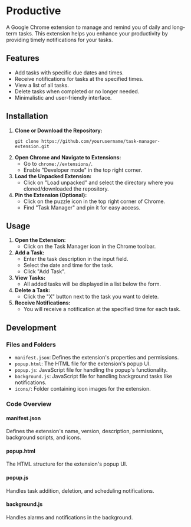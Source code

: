 <!DOCTYPE html>
<html lang="en">
<head>
    <meta charset="UTF-8">
    <meta name="viewport" content="width=device-width, initial-scale=1.0">
    <title>Productive Chrome Extension</title>
</head>
<body>

<h1>Productive</h1>

<p>A Google Chrome extension to manage and remind you of daily and long-term tasks. This extension helps you enhance your productivity by providing timely notifications for your tasks.</p>

<h2>Features</h2>
<ul>
    <li>Add tasks with specific due dates and times.</li>
    <li>Receive notifications for tasks at the specified times.</li>
    <li>View a list of all tasks.</li>
    <li>Delete tasks when completed or no longer needed.</li>
    <li>Minimalistic and user-friendly interface.</li>
</ul>

<h2>Installation</h2>
<ol>
    <li><strong>Clone or Download the Repository:</strong>
        <pre><code>git clone https://github.com/yourusername/task-manager-extension.git</code></pre>
    </li>
    <li><strong>Open Chrome and Navigate to Extensions:</strong>
        <ul>
            <li>Go to <code>chrome://extensions/</code>.</li>
            <li>Enable "Developer mode" in the top right corner.</li>
        </ul>
    </li>
    <li><strong>Load the Unpacked Extension:</strong>
        <ul>
            <li>Click on "Load unpacked" and select the directory where you cloned/downloaded the repository.</li>
        </ul>
    </li>
    <li><strong>Pin the Extension (Optional):</strong>
        <ul>
            <li>Click on the puzzle icon in the top right corner of Chrome.</li>
            <li>Find "Task Manager" and pin it for easy access.</li>
        </ul>
    </li>
</ol>

<h2>Usage</h2>
<ol>
    <li><strong>Open the Extension:</strong>
        <ul>
            <li>Click on the Task Manager icon in the Chrome toolbar.</li>
        </ul>
    </li>
    <li><strong>Add a Task:</strong>
        <ul>
            <li>Enter the task description in the input field.</li>
            <li>Select the date and time for the task.</li>
            <li>Click "Add Task".</li>
        </ul>
    </li>
    <li><strong>View Tasks:</strong>
        <ul>
            <li>All added tasks will be displayed in a list below the form.</li>
        </ul>
    </li>
    <li><strong>Delete a Task:</strong>
        <ul>
            <li>Click the "X" button next to the task you want to delete.</li>
        </ul>
    </li>
    <li><strong>Receive Notifications:</strong>
        <ul>
            <li>You will receive a notification at the specified time for each task.</li>
        </ul>
    </li>
</ol>

<h2>Development</h2>

<h3>Files and Folders</h3>
<ul>
    <li><code>manifest.json</code>: Defines the extension's properties and permissions.</li>
    <li><code>popup.html</code>: The HTML file for the extension's popup UI.</li>
    <li><code>popup.js</code>: JavaScript file for handling the popup's functionality.</li>
    <li><code>background.js</code>: JavaScript file for handling background tasks like notifications.</li>
    <li><code>icons/</code>: Folder containing icon images for the extension.</li>
</ul>

<h3>Code Overview</h3>
<h4>manifest.json</h4>
<p>Defines the extension's name, version, description, permissions, background scripts, and icons.</p>

<h4>popup.html</h4>
<p>The HTML structure for the extension's popup UI.</p>

<h4>popup.js</h4>
<p>Handles task addition, deletion, and scheduling notifications.</p>

<h4>background.js</h4>
<p>Handles alarms and notifications in the background.</p>

</body>
</html>
